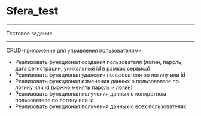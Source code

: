 # Sfera_test
____
Тестовое задание
____
CRUD-приложение для управления пользователями.
+ Реализовать функционал создания пользователя (логин, пароль, дата регистрации, уникальный id в рамках сервиса)
+ Реализовать функционал удаления пользователя по логину или id
+ Реализовать функционал изменения данных о пользователе по логину или id (можно менять пароль и логин)
+ Реализовать функционал получения данных о конкретном пользователе по логину или id
+ Реализовать функционал получения данных о всех пользователях
